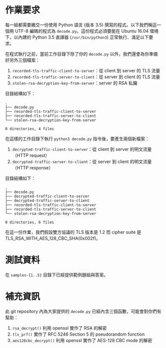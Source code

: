 # 作業要求

每一組都需要繳交一份使用 Python 語言 (版本 3.5) 撰寫的程式。以下我們稱這一個用 UTF-8 編碼的程式為 `decode.py`。這份程式必須要能在 Ubuntu 16.04 環境下，以內建的 Python 3.5 直譯器 (`/usr/bin/python3`) 正常執行、滿足以下要求。

在程式執行之前，當前工作目錄下除了你的 `decode.py` 以外，我們還會為你準備好另外三個檔案：

 1. `recorded-tls-traffic-client-to-server`：從 client 到 server 的 TLS 流量
 2. `recorded-tls-traffic-server-to-client`：從 server 到 client 的 TLS 流量
 3. `stolen-rsa-decryption-key-from-server`：server 的 RSA 私鑰

目錄結構如下：

    .
    ├── decode.py
    ├── recorded-tls-traffic-client-to-server
    ├── recorded-tls-traffic-server-to-client
    └── stolen-rsa-decryption-key-from-server

    0 directories, 4 files

在這樣的工作目錄下執行 `python3 decode.py` 指令後，要產生兩個新檔案：

 1. `decrypted-traffic-client-to-server`：從 client 到 server 的明文流量（HTTP request）
 2. `decrypted-traffic-server-to-client`：從 server 到 client 的明文流量（HTTP response）

目錄結構如下：

    .
    ├── decode.py
    ├── decrypted-traffic-client-to-server
    ├── decrypted-traffic-server-to-client
    ├── recorded-tls-traffic-client-to-server
    ├── recorded-tls-traffic-server-to-client
    └── stolen-rsa-decryption-key-from-server

    0 directories, 6 files

在這一份作業，我們假設雙方協議的 TLS 版本是 1.2 而 cipher suite 是 TLS_RSA_WITH_AES_128_CBC_SHA(0x002f)。

# 測試資料

在 `samples-{1..5}` 目錄下已經提供範例題組與答案。

# 補充資訊

此 git repository 內為大家提供的 `decode.py` 已經內含三個函數，可能會對你們有幫助：

 1. `rsa_decrypt()` 利用 openssl 實作了 RSA 的解密
 2. `tls_prf()` 實作了 RFC 5246 Section 5 的 pseudorandom function
 3. `aes128cbc_decrypt()` 利用 openssl 實作了 AES-128 CBC mode 的解密
